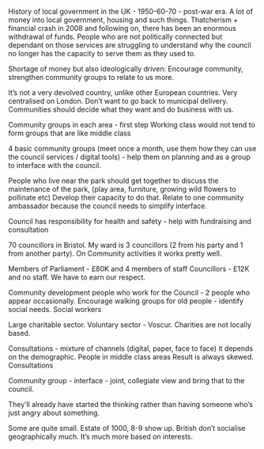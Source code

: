 History of local government in the UK - 1950-60-70 - post-war era. A lot of money into local government, housing and such things.
Thatcherism + financial crash in 2008 and following on, there has been an enormous withdrawal of funds.
People who are not politically connected but dependant on those services are struggling to understand why the council no longer has the capacity to serve them as they used to.

Shortage of money but also ideologically driven: 
Encourage community, strengthen community groups to relate to us more.

It’s not a very devolved country, unlike other European countries. Very centralised on London.
Don’t want to go back to municipal delivery.
Communities should decide what they want and do business with us.

Community groups in each area - first step
Working class would not tend to form groups that are like middle class 

4 basic community groups (meet once a month, use them how they can use the council services / digital tools) - help them on planning and as a group to interface with the council.

People who live near the park should get together to discuss the maintenance of the park, (play area, furniture, growing wild flowers to pollinate etc)
Develop their capacity to do that. Relate to one community ambassador because the council needs to simplify interface.

Council has responsibility for health and safety - help with fundraising and consultation

70 councillors in Bristol. My ward is 3 councillors (2 from his party and 1 from another party).
On Community activities it works pretty well.

Members of Parliament - £80K and 4 members of staff
Councillors - £12K and no staff. We have to earn our respect.

Community development people who work for the Council - 2 people who appear occasionally.
Encourage walking groups for old people - identify social needs.
Social workers

Large charitable sector. Voluntary sector - Voscur. 
Charities are not locally based.

Consultations - mixture of channels (digital, paper, face to face) it depends on the demographic.
People in middle class areas 
Result is always skewed. 
Consultations 

Community group - interface - joint, collegiate view and bring that to the council.

They’ll already have started the thinking rather than having someone who’s just angry about something.

Some are quite small. Estate of 1000, 8-9 show up.
British don’t socialise geographically much. It’s much more based on interests.

